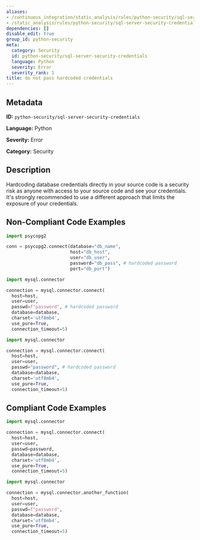 ```yaml
---
aliases:
- /continuous_integration/static_analysis/rules/python-security/sql-server-security-credentials
- /static_analysis/rules/python-security/sql-server-security-credentials
dependencies: []
disable_edit: true
group_id: python-security
meta:
  category: Security
  id: python-security/sql-server-security-credentials
  language: Python
  severity: Error
  severity_rank: 1
title: do not pass hardcoded credentials
---
```

<!--  SOURCED FROM https://github.com/DataDog/datadog-static-analyzer-rule-docs -->


## Metadata
**ID:** `python-security/sql-server-security-credentials`

**Language:** Python

**Severity:** Error

**Category:** Security

## Description
Hardcoding database credentials directly in your source code is a security risk as anyone with access to your source code and see your credentials. It's strongly recommended to use a different approach that limits the exposure of your credentials.

## Non-Compliant Code Examples
```python
import psycopg2

conn = psycopg2.connect(database="db_name",
                        host="db_host",
                        user="db_user",
                        password="db_pass", # hardcoded password
                        port="db_port")
```

```python
import mysql.connector

connection = mysql.connector.connect(
  host=host,
  user=user,
  passwd=f"password", # hardcoded password
  database=database,
  charset='utf8mb4',
  use_pure=True,
  connection_timeout=5)
```

```python
import mysql.connector

connection = mysql.connector.connect(
  host=host,
  user=user,
  passwd="password", # hardcoded password
  database=database,
  charset='utf8mb4',
  use_pure=True,
  connection_timeout=5)
```

## Compliant Code Examples
```python
import mysql.connector

connection = mysql.connector.connect(
  host=host,
  user=user,
  passwd=password,
  database=database,
  charset='utf8mb4',
  use_pure=True,
  connection_timeout=5)
```

```python
import mysql.connector

connection = mysql.connector.another_function(
  host=host,
  user=user,
  passwd=f"password",
  database=database,
  charset='utf8mb4',
  use_pure=True,
  connection_timeout=5)
```
